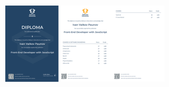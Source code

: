 ![Image Not Found](https://github.com/ivan9paunov/SoftUni-Software-Engineering/blob/main/Diploma%20for%20Front-End%20Developer%20with%20JavaScript.jpeg)
